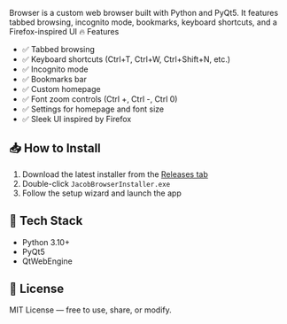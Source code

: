 Browser is a custom web browser built with Python and PyQt5. It features tabbed browsing, incognito mode, bookmarks, keyboard shortcuts, and a Firefox-inspired UI
🔥 Features

- ✅ Tabbed browsing
- ✅ Keyboard shortcuts (Ctrl+T, Ctrl+W, Ctrl+Shift+N, etc.)
- ✅ Incognito mode
- ✅ Bookmarks bar
- ✅ Custom homepage
- ✅ Font zoom controls (Ctrl +, Ctrl -, Ctrl 0)
- ✅ Settings for homepage and font size
- ✅ Sleek UI inspired by Firefox

## 📥 How to Install

1. Download the latest installer from the [Releases tab](https://github.com/yourusername/jacobs-browser/releases)
2. Double-click `JacobBrowserInstaller.exe`
3. Follow the setup wizard and launch the app

## 🧠 Tech Stack

- Python 3.10+
- PyQt5
- QtWebEngine

## 📜 License

MIT License — free to use, share, or modify.
